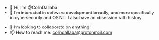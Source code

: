 - 👋 Hi, I’m @ColinDallaba
- 👀 I’m interested in software development broadly, and more specifically in cybersecurity and OSINT.  I also have an obsession with history.
<!--- - 🌱 I’m currently learning ... --->
- 💞️ I’m looking to collaborate on anything!
- 📫 How to reach me:  colindallaba@protonmail.com

<!---
ColinDallaba/ColinDallaba is a ✨ special ✨ repository because its `README.md` (this file) appears on your GitHub profile.
You can click the Preview link to take a look at your changes.
--->
